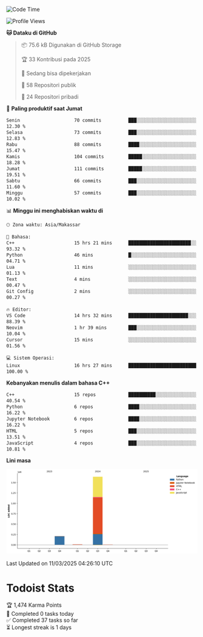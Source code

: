 <!--START_SECTION:waka-->
![Code Time](http://img.shields.io/badge/Code%20Time-137%20hrs%209%20mins-blue)

![Profile Views](http://img.shields.io/badge/Profil%20dilihat-6-blue)

**🐱 Dataku di GitHub** 

> 📦 75.6 kB Digunakan di GitHub Storage 
 > 
> 🏆 33 Kontribusi pada 2025
 > 
> 💼 Sedang bisa dipekerjakan
 > 
> 📜 58 Repositori publik 
 > 
> 🔑 24 Repositori pribadi 
 > 
📅 **Paling produktif saat Jumat** 

```text
Senin                    70 commits          ███░░░░░░░░░░░░░░░░░░░░░░   12.30 % 
Selasa                   73 commits          ███░░░░░░░░░░░░░░░░░░░░░░   12.83 % 
Rabu                     88 commits          ████░░░░░░░░░░░░░░░░░░░░░   15.47 % 
Kamis                    104 commits         █████░░░░░░░░░░░░░░░░░░░░   18.28 % 
Jumat                    111 commits         █████░░░░░░░░░░░░░░░░░░░░   19.51 % 
Sabtu                    66 commits          ███░░░░░░░░░░░░░░░░░░░░░░   11.60 % 
Minggu                   57 commits          ███░░░░░░░░░░░░░░░░░░░░░░   10.02 % 
```


📊 **Minggu ini menghabiskan waktu di** 

```text
🕑︎ Zona waktu: Asia/Makassar

💬 Bahasa: 
C++                      15 hrs 21 mins      ███████████████████████░░   93.32 % 
Python                   46 mins             █░░░░░░░░░░░░░░░░░░░░░░░░   04.71 % 
Lua                      11 mins             ░░░░░░░░░░░░░░░░░░░░░░░░░   01.13 % 
Text                     4 mins              ░░░░░░░░░░░░░░░░░░░░░░░░░   00.47 % 
Git Config               2 mins              ░░░░░░░░░░░░░░░░░░░░░░░░░   00.27 % 

🔥 Editor: 
VS Code                  14 hrs 32 mins      ██████████████████████░░░   88.39 % 
Neovim                   1 hr 39 mins        ███░░░░░░░░░░░░░░░░░░░░░░   10.04 % 
Cursor                   15 mins             ░░░░░░░░░░░░░░░░░░░░░░░░░   01.56 % 

💻 Sistem Operasi: 
Linux                    16 hrs 27 mins      █████████████████████████   100.00 % 
```

**Kebanyakan menulis dalam bahasa C++** 

```text
C++                      15 repos            ██████████░░░░░░░░░░░░░░░   40.54 % 
Python                   6 repos             ████░░░░░░░░░░░░░░░░░░░░░   16.22 % 
Jupyter Notebook         6 repos             ████░░░░░░░░░░░░░░░░░░░░░   16.22 % 
HTML                     5 repos             ███░░░░░░░░░░░░░░░░░░░░░░   13.51 % 
JavaScript               4 repos             ███░░░░░░░░░░░░░░░░░░░░░░   10.81 % 
```



**Lini masa**

![Lines of Code chart](https://raw.githubusercontent.com/yusuf601/yusuf601/main/assets/bar_graph.png)


 Last Updated on 11/03/2025 04:26:10 UTC
<!--END_SECTION:waka-->
# Todoist Stats

<!-- TODO-IST:START -->
🏆  1,474 Karma Points           
🌸  Completed 0 tasks today           
✅  Completed 37 tasks so far           
⏳  Longest streak is 1 days
<!-- TODO-IST:END -->
